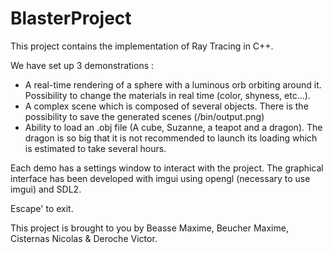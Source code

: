 # BlasterProject

This project contains the implementation of Ray Tracing in C++.

We have set up 3 demonstrations :

- A real-time rendering of a sphere with a luminous orb orbiting around it. Possibility to change the materials in real time (color, shyness, etc...).
- A complex scene which is composed of several objects. There is the possibility to save the generated scenes (/bin/output.png)
- Ability to load an .obj file (A cube, Suzanne, a teapot and a dragon). The dragon is so big that it is not recommended to launch its loading which is estimated to take several hours.

Each demo has a settings window to interact with the project.
The graphical interface has been developed with imgui using opengl (necessary to use imgui) and SDL2.

Escape' to exit.

This project is brought to you by Beasse Maxime, Beucher Maxime, Cisternas Nicolas & Deroche Victor.
